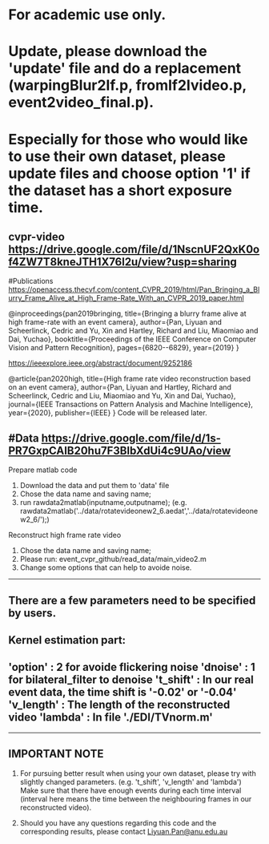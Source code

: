 # For academic use only.


# Update, please download the 'update' file and do a replacement  (warpingBlur2If.p, fromIf2Ivideo.p, event2video_final.p).

# Especially for those who would like to use their own dataset, please update files and choose option '1' if the dataset has a short exposure time. 


cvpr-video
https://drive.google.com/file/d/1NscnUF2QxK0of4ZW7T8kneJTH1X76l2u/view?usp=sharing
--------------------------------------------------------------------------------
#Publications
https://openaccess.thecvf.com/content_CVPR_2019/html/Pan_Bringing_a_Blurry_Frame_Alive_at_High_Frame-Rate_With_an_CVPR_2019_paper.html

@inproceedings{pan2019bringing,
  title={Bringing a blurry frame alive at high frame-rate with an event camera},
  author={Pan, Liyuan and Scheerlinck, Cedric and Yu, Xin and Hartley, Richard and Liu, Miaomiao and Dai, Yuchao},
  booktitle={Proceedings of the IEEE Conference on Computer Vision and Pattern Recognition},
  pages={6820--6829},
  year={2019}
}

https://ieeexplore.ieee.org/abstract/document/9252186

@article{pan2020high,
  title={High frame rate video reconstruction based on an event camera},
  author={Pan, Liyuan and Hartley, Richard and Scheerlinck, Cedric and Liu, Miaomiao and Yu, Xin and Dai, Yuchao},
  journal={IEEE Transactions on Pattern Analysis and Machine Intelligence},
  year={2020},
  publisher={IEEE}
}
Code will be released later.

#Data
https://drive.google.com/file/d/1s-PR7GxpCAIB20hu7F3BlbXdUi4c9UAo/view
--------------------------------------------------------------------------------

Prepare matlab code
1. Download the data and put them to 'data' file
2. Chose the data name and saving name; 
3. run rawdata2matlab(inputname,outputname);
(e.g. rawdata2matlab('../data/rotatevideonew2_6.aedat','../data/rotatevideonew2_6/');)


Reconstruct high frame rate video
1. Chose the data name and saving name; 
2. Please run: event_cvpr_github/read_data/main_video2.m
3. Change some options that can help to avoide noise.

----------------
There are a few parameters need to be specified by users.
---------------
Kernel estimation part:
---------------
'option'   :   2 for avoide flickering noise
'dnoise'   :   1 for bilateral_filter to denoise
't_shift'  :   In our real event data, the time shift is '-0.02' or '-0.04'
'v_length' :   The length of the reconstructed video
'lambda'   :   In file './EDI/TVnorm.m' 
---------------

----------------
IMPORTANT NOTE 
----------------
1. For pursuing better result when using your own dataset, please try with slightly changed parameters. 
   (e.g.  't_shift', 'v_length' and 'lambda')
   Make sure that there have enough events during each time interval (interval here means 
   the time between the neighbouring frames in our reconstructed video).
   
2. Should you have any questions regarding this code and the corresponding results, 
   please contact Liyuan.Pan@anu.edu.au

